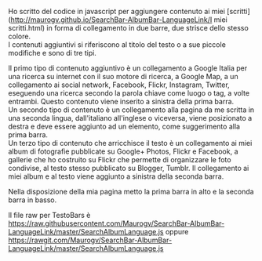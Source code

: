 Ho scritto del codice in javascript per aggiungere contenuto ai miei [scritti](http://maurogv.github.io/SearchBar-AlbumBar-LanguageLink/I miei scritti.html) in forma di collegamento in due barre, due strisce dello stesso colore.  
I contenuti aggiuntivi si riferiscono al titolo del testo o a sue piccole modifiche e sono di tre tipi.

Il primo tipo di contenuto aggiuntivo è un collegamento a Google Italia per una ricerca su internet con il suo motore di ricerca, a Google Map, a un collegamento ai social network, Facebook, Flickr, Instagram, Twitter, eseguendo una ricerca secondo la parola chiave come luogo o tag, a volte entrambi. Questo contenuto viene inserito a sinistra della prima barra.  
Un secondo tipo di contenuto è un collegamento alla pagina da me scritta in una seconda lingua, dall'italiano all'inglese o viceversa, viene posizionato a destra e deve essere aggiunto ad un elemento, come suggerimento alla prima barra.  
Un terzo tipo di contenuto che arricchisce il testo è un collegamento ai miei album di fotografie pubblicate su Google+ Photos, Flickr e Facebook, a gallerie che ho costruito su Flickr che permette di organizzare le foto condivise, al testo stesso pubblicato su Blogger, Tumblr. Il collegamento ai miei album e al testo viene aggiunto a sinistra della seconda barra.

Nella disposizione della mia pagina metto la prima barra in alto e la seconda barra in basso.

Il file raw per TestoBars è https://raw.githubusercontent.com/Maurogv/SearchBar-AlbumBar-LanguageLink/master/SearchAlbumLanguage.js oppure https://rawgit.com/Maurogv/SearchBar-AlbumBar-LanguageLink/master/SearchAlbumLanguage.js
